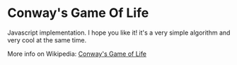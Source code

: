 # Conway's Game Of Life

Javascript implementation. I hope you like it!
it's a very simple algorithm and very cool at the same time.

More info on Wikipedia:
[Conway's Game of Life](https://en.wikipedia.org/wiki/Conway%27s_Game_of_Life)